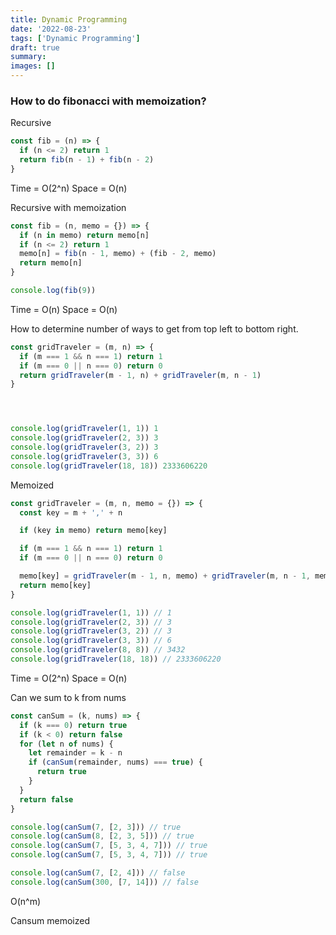```yaml
---
title: Dynamic Programming
date: '2022-08-23'
tags: ['Dynamic Programming']
draft: true
summary:
images: []
---
```


### How to do fibonacci with memoization?

Recursive

```js
const fib = (n) => {
  if (n <= 2) return 1
  return fib(n - 1) + fib(n - 2)
}
```

Time = O(2^n)
Space = O(n)

Recursive with memoization

```js
const fib = (n, memo = {}) => {
  if (n in memo) return memo[n]
  if (n <= 2) return 1
  memo[n] = fib(n - 1, memo) + (fib - 2, memo)
  return memo[n]
}

console.log(fib(9))
```

Time = O(n)
Space = O(n)

How to determine number of ways to get from top left to bottom right.

```js
const gridTraveler = (m, n) => {
  if (m === 1 && n === 1) return 1
  if (m === 0 || n === 0) return 0
  return gridTraveler(m - 1, n) + gridTraveler(m, n - 1)
}




console.log(gridTraveler(1, 1)) 1
console.log(gridTraveler(2, 3)) 3
console.log(gridTraveler(3, 2)) 3
console.log(gridTraveler(3, 3)) 6
console.log(gridTraveler(18, 18)) 2333606220
```

Memoized

```js
const gridTraveler = (m, n, memo = {}) => {
  const key = m + ',' + n

  if (key in memo) return memo[key]

  if (m === 1 && n === 1) return 1
  if (m === 0 || n === 0) return 0

  memo[key] = gridTraveler(m - 1, n, memo) + gridTraveler(m, n - 1, memo)
  return memo[key]
}

console.log(gridTraveler(1, 1)) // 1
console.log(gridTraveler(2, 3)) // 3
console.log(gridTraveler(3, 2)) // 3
console.log(gridTraveler(3, 3)) // 6
console.log(gridTraveler(8, 8)) // 3432
console.log(gridTraveler(18, 18)) // 2333606220
```

Time = O(2^n)
Space = O(n)

Can we sum to k from nums

```js
const canSum = (k, nums) => {
  if (k === 0) return true
  if (k < 0) return false
  for (let n of nums) {
    let remainder = k - n
    if (canSum(remainder, nums) === true) {
      return true
    }
  }
  return false
}

console.log(canSum(7, [2, 3])) // true
console.log(canSum(8, [2, 3, 5])) // true
console.log(canSum(7, [5, 3, 4, 7])) // true
console.log(canSum(7, [5, 3, 4, 7])) // true

console.log(canSum(7, [2, 4])) // false
console.log(canSum(300, [7, 14])) // false
```

O(n^m)

Cansum memoized

```js

```
